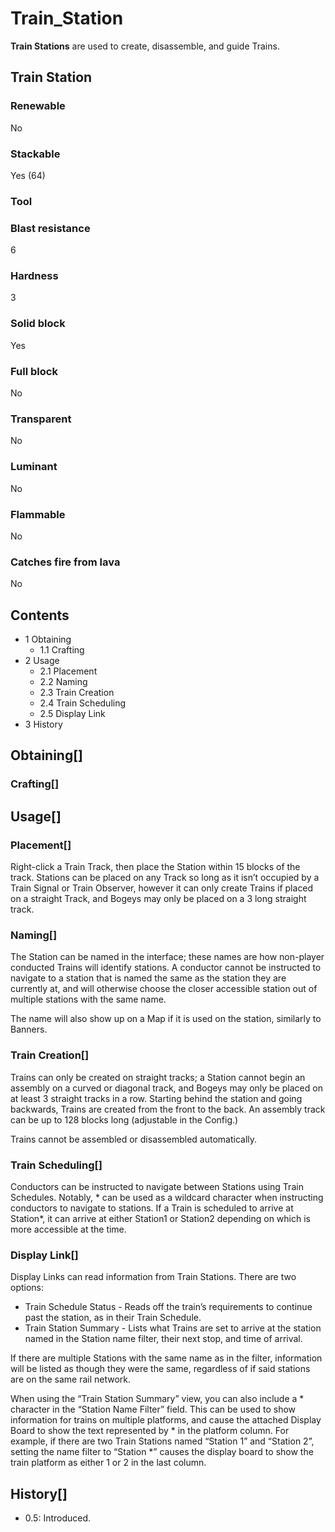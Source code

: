 # Train_Station

**Train Stations** are used to create, disassemble, and guide Trains.

## Train Station

### Renewable

No

### Stackable

Yes (64)

### Tool

### Blast resistance

6

### Hardness

3

### Solid block

Yes

### Full block

No

### Transparent

No

### Luminant

No

### Flammable

No

### Catches fire from lava

No

## Contents

- 1 Obtaining
    - 1.1 Crafting
- 2 Usage
    - 2.1 Placement
    - 2.2 Naming
    - 2.3 Train Creation
    - 2.4 Train Scheduling
    - 2.5 Display Link
- 3 History

## Obtaining[]

### Crafting[]

## Usage[]

### Placement[]

Right-click a Train Track, then place the Station within 15 blocks of the track. Stations can be placed on any Track so long as it isn’t occupied by a Train Signal or Train Observer, however it can only create Trains if placed on a straight Track, and Bogeys may only be placed on a 3 long straight track.

### Naming[]

The Station can be named in the interface; these names are how non-player conducted Trains will identify stations. A conductor cannot be instructed to navigate to a station that is named the same as the station they are currently at, and will otherwise choose the closer accessible station out of multiple stations with the same name.

The name will also show up on a Map if it is used on the station, similarly to Banners.

### Train Creation[]

Trains can only be created on straight tracks; a Station cannot begin an assembly on a curved or diagonal track, and Bogeys may only be placed on at least 3 straight tracks in a row. Starting behind the station and going backwards, Trains are created from the front to the back. An assembly track can be up to 128 blocks long (adjustable in the Config.)

Trains cannot be assembled or disassembled automatically.

### Train Scheduling[]

Conductors can be instructed to navigate between Stations using Train Schedules. Notably, * can be used as a wildcard character when instructing conductors to navigate to stations. If a Train is scheduled to arrive at Station*, it can arrive at either Station1 or Station2 depending on which is more accessible at the time.

### Display Link[]

Display Links can read information from Train Stations. There are two options:

- Train Schedule Status - Reads off the train’s requirements to continue past the station, as in their Train Schedule.
- Train Station Summary - Lists what Trains are set to arrive at the station named in the Station name filter, their next stop, and time of arrival.

If there are multiple Stations with the same name as in the filter, information will be listed as though they were the same, regardless of if said stations are on the same rail network.

When using the “Train Station Summary” view, you can also include a * character in the “Station Name Filter” field. This can be used to show information for trains on multiple platforms, and cause the attached Display Board to show the text represented by * in the platform column. For example, if there are two Train Stations named “Station 1” and “Station 2”, setting the name filter to “Station *” causes the display board to show the train platform as either 1 or 2 in the last column.

## History[]

- 0.5: Introduced.